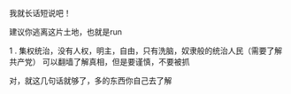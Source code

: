 我就长话短说吧！

建议你逃离这片土地，也就是run

1 . 集权统治，没有人权，明主，自由，只有洗脑，奴隶般的统治人民（需要了解共产党）
可以翻墙了解真相，但是要谨慎，不要被抓

对，就这几句话就够了，多的东西你自己去了解

